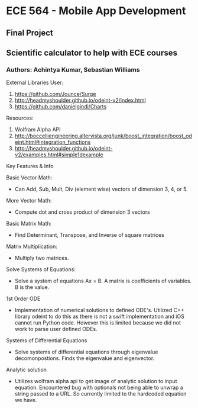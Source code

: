 # ECE 564 - Mobile App Development

## Final Project
## Scientific calculator to help with ECE courses

### Authors: Achintya Kumar, Sebastian Williams

External Libraries User:
1. https://github.com/Jounce/Surge
2. http://headmyshoulder.github.io/odeint-v2/index.html
3. https://github.com/danielgindi/Charts

Resources:
1. Wolfram Alpha API
2. http://boccelliengineering.altervista.org/junk/boost_integration/boost_odeint.html#integration_functions
3. http://headmyshoulder.github.io/odeint-v2/examples.html#simple1dexample

Key Features & Info

Basic Vector Math:
* Can Add, Sub, Mult, Div (element wise) vectors of dimension 3, 4, or 5.

More Vector Math:
* Compute dot and cross product of dimension 3 vectors

Basic Matrix Math:
* Find Determinant, Transpose, and Inverse of square matrices

Matrix Multiplication:
* Multiply two matrices.

Solve Systems of Equations:
* Solve a system of equations Ax = B. A matrix is coefficients of variables. B is the value.

1st Order ODE 
* Implementation of numerical solutions to defined ODE's. Utilized C++ library odeint to do this as there is not a swift implementation and iOS cannot run Python code. However this is limited
because we did not work to parse user defined ODEs.

Systems of Differential Equations
* Solve systems of differential equations through eigenvalue decomonpostions. Finds the eigenvalue and eigenvector.

Analytic solution 
* Utilizes wolfram alpha api to get image of analytic solution to input equation. Encountered bug with optionals not being able to unwrap a string passed to a URL. So currently limited to the hardcoded equation we have.


